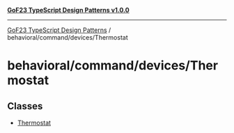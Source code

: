 [**GoF23 TypeScript Design Patterns v1.0.0**](../../../../README.md)

***

[GoF23 TypeScript Design Patterns](../../../../README.md) / behavioral/command/devices/Thermostat

# behavioral/command/devices/Thermostat

## Classes

- [Thermostat](classes/Thermostat.md)
